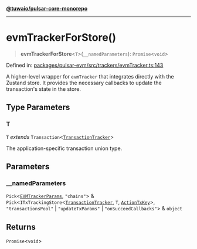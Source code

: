 [**@tuwaio/pulsar-core-monorepo**](../../../README.md)

***

# evmTrackerForStore()

> **evmTrackerForStore**\<`T`\>(`__namedParameters`): `Promise`\<`void`\>

Defined in: [packages/pulsar-evm/src/trackers/evmTracker.ts:143](https://github.com/TuwaIO/pulsar-core/blob/98e433e0b5469717bae47a7476c9ed01c1e7d3df/packages/pulsar-evm/src/trackers/evmTracker.ts#L143)

A higher-level wrapper for `evmTracker` that integrates directly with the Zustand store.
It provides the necessary callbacks to update the transaction's state in the store.

## Type Parameters

### T

`T` *extends* `Transaction`\<[`TransactionTracker`](../enumerations/TransactionTracker.md)\>

The application-specific transaction union type.

## Parameters

### \_\_namedParameters

`Pick`\<[`EVMTrackerParams`](../type-aliases/EVMTrackerParams.md), `"chains"`\> & `Pick`\<`ITxTrackingStore`\<[`TransactionTracker`](../enumerations/TransactionTracker.md), `T`, [`ActionTxKey`](../type-aliases/ActionTxKey.md)\>, `"transactionsPool"` \| `"updateTxParams"` \| `"onSucceedCallbacks"`\> & `object`

## Returns

`Promise`\<`void`\>

